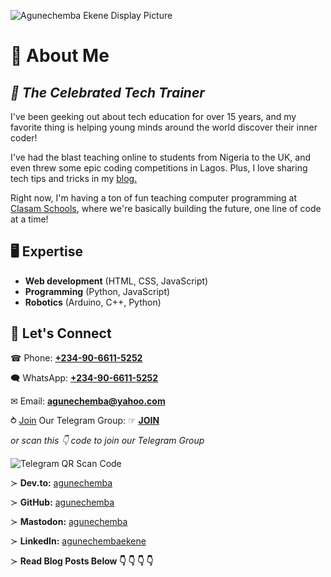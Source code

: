 ![Agunechemba Ekene Display Picture](https://agunechembaekene.wordpress.com/wp-content/uploads/2025/01/cropped-displaypicturetransparent-background.png)

# &#129312; About Me
***&#128588; The Celebrated Tech Trainer***
---

I've been geeking out about tech education for over 15 years, and my favorite thing is helping young minds around the world discover their inner coder!

I've had the blast teaching online to students from Nigeria to the UK, and even threw some epic coding competitions in Lagos. Plus, I love sharing tech tips and tricks in my [blog.](https://agunechembaekene.wordpress.com/)

Right now, I'm having a ton of fun teaching computer programming at [Clasam Schools](https://clasamschools.com/), where we're basically building the future, one line of code at a time!

## &#128421; Expertise

- **Web development** (HTML, CSS, JavaScript)
- **Programming** (Python, JavaScript)
- **Robotics** (Arduino, C++, Python)

## &#129309; Let's Connect

&#9742; Phone: **[+234-90-6611-5252](tel:+2349066115252)**

&#128488; WhatsApp: **[+234-90-6611-5252](https://wa.link/qyy63j)**

&#9993; Email: **[agunechemba@yahoo.com](mailto:agunechemba@yahoo.com)**

&#10561; [Join](https://t.me/agunechemba_hub) Our Telegram Group: &#9758; **[JOIN](https://t.me/agunechemba_hub)**

*or scan this &#x1F447; code to join our Telegram Group*

![Telegram QR Scan Code](https://agunechembaekene.wordpress.com/wp-content/uploads/2025/03/telegram-group-hub-qr-code-transparent.png)

&#8827; **Dev.to:** [agunechemba](https://dev.to/agunechemba)

&#8827; **GitHub:** [agunechemba](https://github.com/agunechemba)

&#8827; **Mastodon:** [agunechemba](https://mastodon.social/@agunechemba)

&#8827; **LinkedIn:** [agunechembaekene](https://linkedin.com/in/agunechembaekene)

&#8827; **Read Blog Posts Below &#x1F447; &#x1F447; &#x1F447; &#x1F447;**
